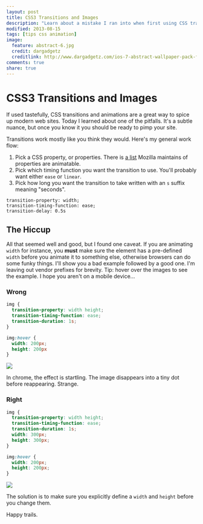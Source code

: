 ```yaml
---
layout: post
title: CSS3 Transitions and Images
description: "Learn about a mistake I ran into when first using CSS transitions"
modified: 2013-08-15
tags: [tips css animation]
image:
  feature: abstract-6.jpg
  credit: dargadgetz
  creditlink: http://www.dargadgetz.com/ios-7-abstract-wallpaper-pack-for-iphone-5-and-ipod-touch-retina/
comments: true
share: true
---
```


# CSS3 Transitions and Images

If used tastefully, CSS transitions and animations are a great way to spice up modern web sites. Today I learned about one of the pitfalls. It's a subtle nuance, but once you know it you should be ready to pimp your site.

Transitions work mostly like you think they would. Here's my general work flow:

1. Pick a CSS property, or properties. There is [a list](https://developer.mozilla.org/en-US/docs/CSS/CSS_animated_properties) Mozilla maintains of properties are animatable.
2. Pick which timing function you want the transition to use. You'll probably want either `ease` or `linear`.
3. Pick how long you want the transition to take written with an `s` suffix meaning "seconds".


```
transition-property: width;
transition-timing-function: ease;
transition-delay: 0.5s
```

## The Hiccup

All that seemed well and good, but I found one caveat. If you are animating `width` for instance, you **must** make sure the element has a pre-defined `width` before you animate it to something else, otherwise browsers can do some funky things. I'll show you a bad example followed by a good one. I'm leaving out vendor prefixes for brevity. Tip: hover over the images to see the example. I hope you aren't on a mobile device...

### Wrong

```css
img {
  transition-property: width height;
  transition-timing-function: ease;
  transition-duration: 1s;
}

img:hover {
  width: 200px;
  height: 200px
}
```

<div id="kittydiv">
  <img id="kitty" src='http://placekitten.com/300/300'>
</div>

In chrome, the effect is startling. The image disappears into a tiny dot before reappearing. Strange.

### Right

```css
img {
  transition-property: width height;
  transition-timing-function: ease;
  transition-duration: 1s;
  width: 300px;
  height: 300px;
}

img:hover {
  width: 200px;
  height: 200px;
}
```

<div id="kittydiv2">
  <img id="kitty2" src='http://placekitten.com/300/300'>
</div>

The solution is to make sure you explicitly define a `width` and `height` before you change them.

Happy trails.

<style type="text\css">
  #kittydiv {
    min-height: 300px;
  }
  #kitty{
    transition-property: width height;
    transition-timing-function: ease;
    transition-duration: 1s;
  }
  #kitty:hover {
    height: 200px;
    width: 200px;
  }
  #kittydiv2 {
    min-height: 300px;
  }
  #kitty2 {
    transition-property: width height;
    transition-timing-function: ease;
    transition-duration: 1s;
    width: 300px;
    height: 300px;
  }
  #kitty2:hover {
    width: 200px;
    height: 200px;
  }
</style>

